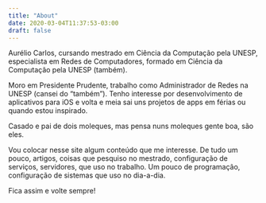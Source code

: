 ```yaml
---
title: "About"
date: 2020-03-04T11:37:53-03:00
draft: false
---
```


Aurélio Carlos, cursando mestrado em Ciência da Computação pela UNESP, especialista em Redes de Computadores, formado em Ciência da Computação pela UNESP (também).

Moro em Presidente Prudente, trabalho como Administrador de Redes na UNESP (cansei do “também”). Tenho interesse por desenvolvimento de aplicativos para iOS e volta e meia sai uns projetos de apps em férias ou quando estou inspirado.

Casado e pai de dois moleques, mas pensa nuns moleques gente boa, são eles.

Vou colocar nesse site algum conteúdo que me interesse. De tudo um pouco, artigos, coisas que pesquiso no mestrado, configuração de serviços, servidores, que uso no trabalho. Um pouco de programação, configuração de sistemas que uso no dia-a-dia.

Fica assim e volte sempre!